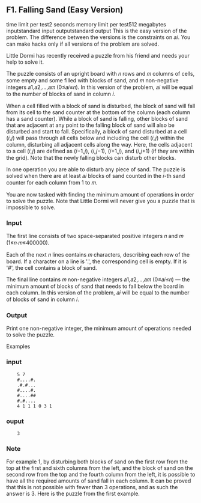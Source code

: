 ## F1. Falling Sand (Easy Version)
time limit per test2 seconds
memory limit per test512 megabytes
inputstandard input
outputstandard output
This is the easy version of the problem. The difference between the versions is the constraints on 𝑎𝑖. You can make hacks only if all versions of the problem are solved.

Little Dormi has recently received a puzzle from his friend and needs your help to solve it.

The puzzle consists of an upright board with 𝑛 rows and 𝑚 columns of cells, some empty and some filled with blocks of sand, and 𝑚 non-negative integers 𝑎1,𝑎2,…,𝑎𝑚 (0≤𝑎𝑖≤𝑛). In this version of the problem, 𝑎𝑖 will be equal to the number of blocks of sand in column 𝑖.

When a cell filled with a block of sand is disturbed, the block of sand will fall from its cell to the sand counter at the bottom of the column (each column has a sand counter). While a block of sand is falling, other blocks of sand that are adjacent at any point to the falling block of sand will also be disturbed and start to fall. Specifically, a block of sand disturbed at a cell (𝑖,𝑗) will pass through all cells below and including the cell (𝑖,𝑗) within the column, disturbing all adjacent cells along the way. Here, the cells adjacent to a cell (𝑖,𝑗) are defined as (𝑖−1,𝑗), (𝑖,𝑗−1), (𝑖+1,𝑗), and (𝑖,𝑗+1) (if they are within the grid). Note that the newly falling blocks can disturb other blocks.

In one operation you are able to disturb any piece of sand. The puzzle is solved when there are at least 𝑎𝑖 blocks of sand counted in the 𝑖-th sand counter for each column from 1 to 𝑚.

You are now tasked with finding the minimum amount of operations in order to solve the puzzle. Note that Little Dormi will never give you a puzzle that is impossible to solve.

### Input
The first line consists of two space-separated positive integers 𝑛 and 𝑚 (1≤𝑛⋅𝑚≤400000).

Each of the next 𝑛 lines contains 𝑚 characters, describing each row of the board. If a character on a line is '.', the corresponding cell is empty. If it is '#', the cell contains a block of sand.

The final line contains 𝑚 non-negative integers 𝑎1,𝑎2,…,𝑎𝑚 (0≤𝑎𝑖≤𝑛) — the minimum amount of blocks of sand that needs to fall below the board in each column. In this version of the problem, 𝑎𝑖 will be equal to the number of blocks of sand in column 𝑖.

### Output
Print one non-negative integer, the minimum amount of operations needed to solve the puzzle.

Examples



### input
```
    5 7
    #....#.
    .#.#...
    #....#.
    #....##
    #.#....
    4 1 1 1 0 3 1
```

### ouput
```
    3
```

### Note
For example 1, by disturbing both blocks of sand on the first row from the top at the first and sixth columns from the left, and the block of sand on the second row from the top and the fourth column from the left, it is possible to have all the required amounts of sand fall in each column. It can be proved that this is not possible with fewer than 3 operations, and as such the answer is 3. Here is the puzzle from the first example.

